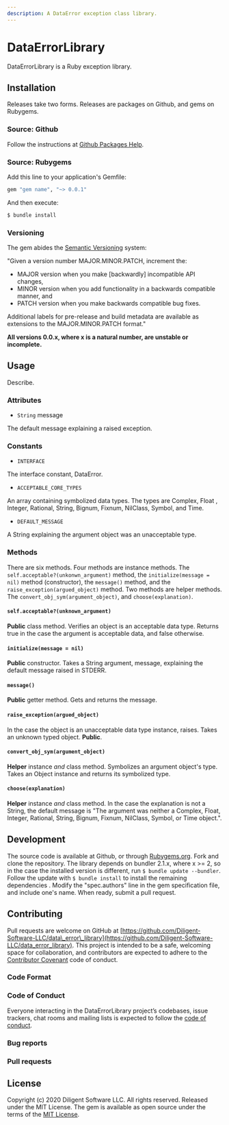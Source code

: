 ```yaml
---
description: A DataError exception class library.
---
```


# DataErrorLibrary

DataErrorLibrary is a Ruby exception library.

## Installation

Releases take two forms. Releases are packages on Github, and gems on Rubygems.

### Source: Github

Follow the instructions at [Github Packages Help](https://help.github.com/en/packages/using-github-packages-with-your-projects-ecosystem/configuring-rubygems-for-use-with-github-packages#installing-a-package).

### Source: Rubygems

Add this line to your application's Gemfile:

```ruby
gem "gem name", "~> 0.0.1"
```

And then execute:

```bash
$ bundle install
```

### Versioning

The gem abides the [Semantic Versioning](https://www.semver.org) system:

"Given a version number MAJOR.MINOR.PATCH, increment the:

* MAJOR version when you make \[backwardly\] incompatible API changes,
* MINOR version when you add functionality in a backwards compatible manner, and
* PATCH version when you make backwards compatible bug fixes.

Additional labels for pre-release and build metadata are available as extensions to the MAJOR.MINOR.PATCH format."

**All versions 0.0.x, where x is a natural number, are unstable or incomplete.**

## Usage

Describe.

### Attributes

* `String` message 

The default message explaining a raised exception.

### Constants

* `INTERFACE`

The interface constant, DataError.

* `ACCEPTABLE_CORE_TYPES`

An array containing symbolized data types. The types are Complex, Float , Integer, Rational, String, Bignum, Fixnum, NilClass, Symbol, and Time.

* `DEFAULT_MESSAGE`

A String explaining the argument object was an unacceptable type.

### Methods

There are six methods. Four methods are instance methods. The `self.acceptable?(unkonwn_argument)` method, the `initialize(message = nil)` method \(constructor\), the `message()` method, and the `raise_exception(argued_object)` method. Two methods are helper methods. The `convert_obj_sym(argument_object)`, and `choose(explanation)`.

#### `self.acceptable?(unknown_argument)`

**Public** class method. Verifies an object is an acceptable data type. Returns true in the case the argument is acceptable data, and false otherwise.

#### `initialize(message = nil)`

**Public** constructor. Takes a String argument, message, explaining the default message raised in STDERR.

#### `message()`

**Public** getter method. Gets and returns the message.

#### `raise_exception(argued_object)`

In the case the object is an unacceptable data type instance, raises. Takes an unknown typed object. **Public**.

#### `convert_obj_sym(argument_object)`

**Helper** instance _and_ class method. Symbolizes an argument object's type. Takes an Object instance and returns its symbolized type.

#### `choose(explanation)`

**Helper** instance _and_ class method. In the case the explanation is not a String, the default message is "The argument was neither a Complex, Float, Integer, Rational, String, Bignum, Fixnum, NilClass, Symbol, or Time object.".

## Development

The source code is available at Github, or through [Rubygems.org](http://Rubygems.org). Fork and clone the repository. The library depends on bundler 2.1.x, where x &gt;= 2, so in the case the installed version is different, run `$ bundle update --bundler`. Follow the update with `$ bundle install` to install the remaining dependencies . Modify the "spec.authors" line in the gem specification file, and include one's name. When ready, submit a pull request.

## Contributing

Pull requests are welcome on GitHub at [https://github.com/Diligent-Software-LLC/data\_error\_library](https://github.com/Diligent-Software-LLC/data_error_library). This project is intended to be a safe, welcoming space for collaboration, and contributors are expected to adhere to the [Contributor Covenant](https://contributor-covenant.org) code of conduct.

### Code Format

### Code of Conduct

Everyone interacting in the DataErrorLibrary project’s codebases, issue trackers, chat rooms and mailing lists is expected to follow the [code of conduct](https://github.com/Diligent-Software-LLC/data_error_library/blob/master/CODE_OF_CONDUCT.md).

### Bug reports

### Pull requests

## License

Copyright \(c\) 2020 Diligent Software LLC. All rights reserved. Released under the MIT License. The gem is available as open source under the terms of the [MIT License](https://opensource.org/licenses/MIT).

